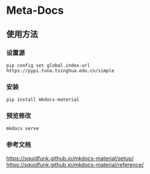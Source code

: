 # Meta-Docs

## 使用方法
### 设置源
```shell
pip config set global.index-url https://pypi.tuna.tsinghua.edu.cn/simple
```
### 安装
```shell
pip install mkdocs-material
```
### 预览修改
```shell
mkdocs serve
```
### 参考文档

https://squidfunk.github.io/mkdocs-material/setup/   
https://squidfunk.github.io/mkdocs-material/reference/

